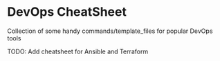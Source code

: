 # DevOps CheatSheet

Collection of some handy commands/template_files for popular DevOps tools

TODO: Add cheatsheet for Ansible and Terraform
